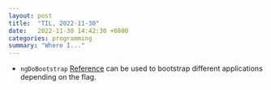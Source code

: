 ```yaml
---
layout: post
title:  "TIL, 2022-11-30"
date:   2022-11-30 14:42:30 +0800
categories: programming
summary: "Where I..."
---
```


- `ngDoBootstrap` [Reference](https://www.youtube.com/watch?v=hr8_oD60GZ4&ab_channel=DecodedFrontend) can be used to bootstrap different applications depending on the flag.
